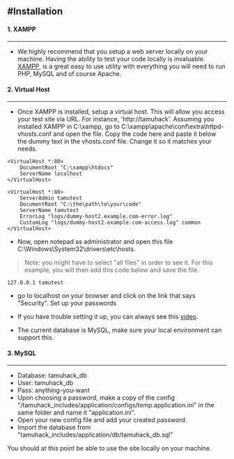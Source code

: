 #Installation
------------

#### 1. XAMPP
------------------
* We highly recommend that you setup a web server locally on your machine. Having the ability to test your code locally is invaluable. [XAMPP](http://www.apachefriends.org/index.html), is a great easy to use utility with everything you will need to run PHP, MySQL and of course Apache.


#### 2. Virtual Host
------------------
* Once XAMPP is installed, setup a virtual host. This will allow you access your test site via URL. For instance, 'http://tamuhack'. Assuming you installed XAMPP in C:\xampp, go to C:\xampp\apache\conf\extra\httpd-vhosts.­conf and open the file. Copy the code here and paste it below the dummy text in the vhosts.conf file. Change it so it matches your needs.  

```` 
<VirtualHost *:80>
    DocumentRoot "C:\xampp\htdocs"
    ServerName localhost
</VirtualHost>

<VirtualHost *:80>
    ServerAdmin tamutest
    DocumentRoot "C:\the\path\to\your\code"
    ServerName tamutest
    ErrorLog "logs/dummy-host2.example.com-error.log"
    CustomLog "logs/dummy-host2.example.com-access.log" common
</VirtualHost>
````
* Now, open notepad as administrator and open this file C:\Windows\System32\drivers\etc\hosts.
> Note: you might have to select "all files" in order to see it.
For this example, you will then add this code below and save the file. 

````
127.0.0.1 tamutest

````
* go to localhost on your browser and click on the link that says "Security". Set up your passwords

* If you have trouble setting it up, you can always see this [video](https://www.youtube.com/watch?v=JZ-V0fmBlrg).
* The current database is MySQL, make sure your local environment can support this.

#### 3. MySQL
------------------
* Database: tamuhack_db
* User: tamuhack_db
* Pass: anything-you-want
* Upon choosing a password, make a copy of the config "/tamuhack_includes/application/configs/temp.application.ini" in the same folder and name it "application.ini". 
* Open your new config file and add your created password.
* Import the database from "tamuhack_includes/application/db/tamuhack_db.sql"

You should at this point be able to use the site locally on your machine. 
